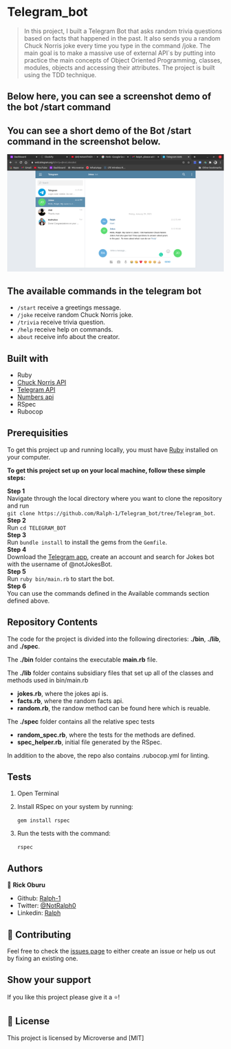 # Telegram_bot

 > In this project, I built a Telegram Bot that asks random trivia questions based on facts that happened in the past. It also sends you a random Chuck Norris joke every time you type in the command /joke. The main goal is to make a massive use of external API`s by putting into practice the main concepts of Object Oriented Programming, classes, modules, objects and accessing their attributes.
The project is built using the TDD technique.

## Below here, you can see a screenshot demo of the bot /start command

## You can see a short demo of the Bot /start command in the screenshot below.

![image](./img.png)

## The available commands in the telegram bot
- `/start` receive a greetings message.
- `/joke`  receive random Chuck Norris joke.
- `/trivia` receive trivia question.
- `/help`  receive help on commands.
- `about`  receive info about the creator.


## Built with

- Ruby
- [Chuck Norris API](https://matchilling-chuck-norris-jokes-v1.p.rapidapi.com/jokes/random)
- [Telegram API](https://core.telegram.org/api)
- [Numbers api](https://numbersapi.p.rapidapi.com/1492/year?fragment=true&json=true)
- RSpec
- Rubocop

## Prerequisities

To get this project up and running locally, you must have [Ruby](https://www.ruby-lang.org/en/downloads/) installed on your computer.

**To get this project set up on your local machine, follow these simple steps:**

**Step 1**<br>
Navigate through the local directory where you want to clone the repository and run<br>
`git clone https://github.com/Ralph-1/Telegram_bot/tree/Telegram_bot`.<br>
**Step 2**<br>
Run `cd TELEGRAM_BOT`<br>
**Step 3**<br>
Run `bundle install` to install the gems from the `Gemfile`.<br>
**Step 4**<br>
Download the [Telegram app](https://desktop.telegram.org/), create an account and search for Jokes bot with the username of @notJokesBot.<br>
**Step 5**<br>
Run `ruby bin/main.rb` to start the bot.<br>
**Step 6**<br>
You can use the commands defined in the Available commands section defined above.<br>


## Repository Contents

The code for the project is divided into the following directories: **./bin**, **./lib**, and **./spec**.

The **./bin** folder contains the executable **main.rb** file.

The **./lib** folder contains subsidiary files that set up all of the classes and methods used in bin/main.rb

- **jokes.rb**, where the jokes api is.
- **facts.rb**, where the random facts api.
- **random.rb**, the randow method can be found here which is reuable.

The **./spec** folder contains all the relative spec tests

- **random_spec.rb**, where the tests for the methods are defined.
- **spec_helper.rb**, initial file generated by the RSpec.

In addition to the above, the repo also contains .rubocop.yml for linting.

## Tests

1. Open Terminal

2. Install RSpec on your system by running:

   `gem install rspec`

3. Run the tests with the command:

   `rspec`

## Authors

👤 **Rick Oburu**

- Github: [Ralph-1](https://github.com/Ralph-1)
- Twitter: [@NotRalph0](https://twitter.com/NotRalph0)
- Linkedin: [Ralph](https://www.linkedin.com/in/ralph-oburu-092a561b1/)

## 🤝 Contributing

Feel free to check the [issues page](https://github.com/Ralph-1/Telegram_bot/issues) to either create an issue or help us out by fixing an existing one.

## Show your support

If you like this project please give it a ⭐️!

## 📝 License

This project is licensed by Microverse and [MIT]